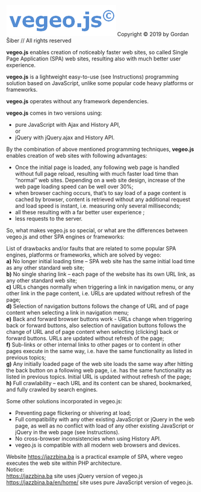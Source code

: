 <img src="images/vegeo.png"> Copyright © 2019 by Gordan Šiber
// All rights reserved </br>

<strong>vegeo.js</strong> enables creation of noticeably faster web sites, so called Single Page Application (SPA) web sites, resulting also with much better user experience.

<strong>vegeo.js</strong> is a lightweight easy-to-use (see Instructions) programming solution based on JavaScript, unlike some popular code heavy platforms or frameworks. 

<strong>vegeo.js</strong> operates without any framework dependencies.

<strong>vegeo.js</strong> comes in two versions using:
- pure JavaScript with Ajax and History API,</br>
or
- jQuery with jQuery.ajax and History API.

By the combination of above mentioned programming techniques, <strong>vegeo.js</strong> enables creation of web sites with following advantages:
-	Once the initial page is loaded, any following web page is handled without full page reload, resulting with much faster load time than “normal” web sites. Depending on a web site design, increase of the web page loading speed can be well over 30%;
-	when browser caching occurs, that’s to say load of a page content is cached by browser, content is retrieved without any additional request and load speed is instant, i.e. measuring only several milliseconds; 
-	all these resulting with a far better user experience ;
-	less requests to the server.

So, what makes vegeo.js so special, or what are the differences between vegeo.js and other SPA engines or frameworks:

List of drawbacks and/or faults that are related to some popular SPA engines, platforms or frameworks, which are solved by vegeo:</br>
<strong>a)</strong> No longer initial loading time – SPA web site has the same initial load time as any other standard web site;</br>
<strong>b)</strong>	No single sharing link – each page of the website has its own URL link, as any other standard web site;</br>
<strong>c)</strong>	URLs changes normally when triggering a link in navigation menu, or any other link in the page content,  i.e. URLs are updated without refresh of the page;</br>
<strong>d)</strong>	Selection of navigation buttons follows the change of URL and of page content when selecting a link in navigation menu;</br>
<strong>e)</strong>	Back and forward browser buttons work - URLs change when triggering back or forward buttons, also selection of navigation buttons follows the change of URL and of page content when selecting (clicking) back or forward buttons. URLs are updated without refresh of the page;</br>
<strong>f)</strong> Sub-links or other internal links to other pages or to content in other pages execute in the same way, i.e. have the same functionality as listed in previous topics;</br>
<strong>g)</strong>	Any initially loaded page of the web site loads the same way after hitting the back button on a following web page, i.e. has the same functionality as listed in previous topics. Initial URL is updated without refresh of the page;</br>
<strong>h)</strong>	Full crawlability – each URL and its content can be shared, bookmarked, and fully crawled by search engines.

Some other solutions incorporated in vegeo.js:
-	Preventing page flickering or shivering at load;
-	Full compatibility with any other existing JavaScript or jQuery in the web page, as well as no conflict with load of any other existing JavaScript or jQuery in the web page (see Instructions).
-	No cross-browser inconsistencies when using History API.
-	vegeo.js is compatible with all modern web browsers and devices.  

Website https://jazzbina.ba is a practical example of SPA, where vegeo executes the web site within PHP architecture.</br>
Notice:</br>
https://jazzbina.ba  site uses jQuery version of vegeo.js</br> 
https://jazzbina.ba/en/home/ site uses pure JavaScript version of vegeo.js.
